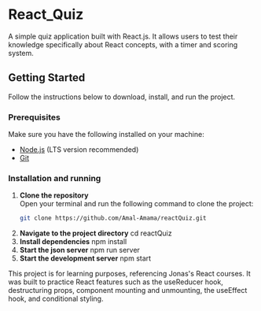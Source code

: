 # React_Quiz

A simple quiz application built with React.js. It allows users to test their knowledge specifically about React concepts, with a timer and scoring system.

## Getting Started

Follow the instructions below to download, install, and run the project.

### Prerequisites

Make sure you have the following installed on your machine:
- [Node.js](https://nodejs.org/) (LTS version recommended)
- [Git](https://git-scm.com/)

### Installation and running

1. **Clone the repository**  
   Open your terminal and run the following command to clone the project:  
   ```bash
   git clone https://github.com/Amal-Amama/reactQuiz.git
   
2. **Navigate to the project directory**
  cd reactQuiz
4. **Install dependencies**
 npm install
5. **Start the json server**
  npm run server
7. **Start the development server**
  npm start

This project is for learning purposes, referencing Jonas's React courses. It was built to practice React features such as the useReducer hook, destructuring props, component mounting and unmounting, the useEffect hook, and conditional styling.
